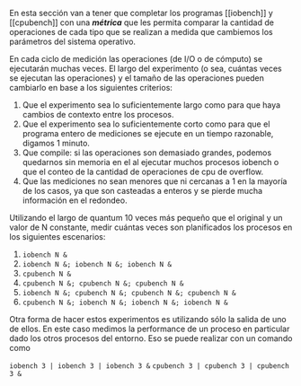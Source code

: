 
En esta sección van a tener que completar los programas [[iobench]] y [[cpubench]] con una ***métrica*** que les permita comparar la cantidad de operaciones de cada tipo que se realizan a medida que cambiemos los parámetros del sistema operativo.

En cada ciclo de medición las operaciones (de I/O o de cómputo) se ejecutarán muchas veces. El largo del experimento (o sea, cuántas veces se ejecutan las operaciones) y el tamaño de las operaciones pueden cambiarlo en base a los siguientes criterios:

1. Que el experimento sea lo suficientemente largo como para que haya cambios de contexto entre los procesos.
2. Que el experimento sea lo suficientemente corto como para que el programa entero de mediciones se ejecute en un tiempo razonable, digamos 1 minuto.
3. Que compile: si las operaciones son demasiado grandes, podemos quedarnos sin memoria en el al ejecutar muchos procesos iobench o que el conteo de la cantidad de operaciones de cpu de overflow. 
4. Que las mediciones no sean menores que ni cercanas a 1 en la mayoría de los casos, ya que son casteadas a enteros y se pierde mucha información en el redondeo.

Utilizando el largo de quantum 10 veces más pequeño que el original y un valor de N constante, medir cuántas veces son planificados los procesos en los siguientes escenarios:

1. `iobench N &`
2. `iobench N &; iobench N &; iobench N &`
3. `cpubench N &`
4. `cpubench N &; cpubench N &; cpubench N &`
5. `iobench N &; cpubench N &; cpubench N &; cpubench N &`
6. `cpubench N &; iobench N &; iobench N &; iobench N &`

Otra forma de hacer estos experimentos es utilizando sólo la salida de uno de ellos. En este caso medimos la performance de un proceso en particular dado los otros procesos del entorno. Eso se puede realizar con un comando como  

`iobench 3 | iobench 3 | iobench 3 &`
`cpubench 3 | cpubench 3 | cpubench 3 &`
